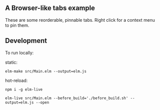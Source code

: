 ## A Browser-like tabs example

These are some reorderable, pinnable tabs.
Right click for a context menu to pin them.


## Development

To run locally:

static:

`elm-make src/Main.elm --output=elm.js`

hot-reload:

`npm i -g elm-live`

`elm-live src/Main.elm --before_build='./before_build.sh' --output=elm.js --open`
